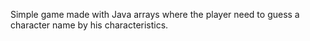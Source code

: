 Simple game made with Java arrays where the player need to guess a character name by his characteristics.
